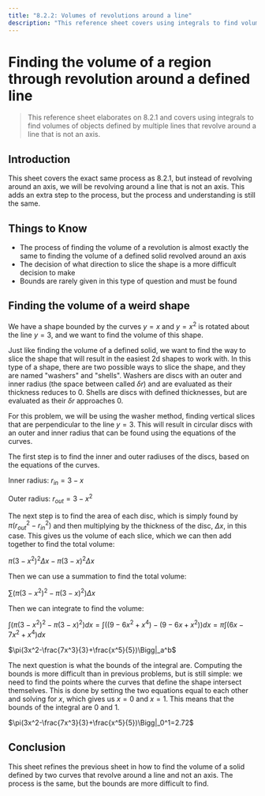 ```yaml
---
title: "8.2.2: Volumes of revolutions around a line"
description: "This reference sheet covers using integrals to find volumes of objects defined by multiple lines that revolve around an axis or a line."
---
```


# Finding the volume of a region through revolution around a defined line

> This reference sheet elaborates on 8.2.1 and covers using integrals to find volumes of objects defined by multiple lines that revolve around a line that is not an axis.

## Introduction

This sheet covers the exact same process as 8.2.1, but instead of revolving around an axis, we will be revolving around a line that is not an axis. This adds an extra step to the process, but the process and understanding is still the same.

## Things to Know

- The process of finding the volume of a revolution is almost exactly the same to finding the volume of a defined solid revolved around an axis
- The decision of what direction to slice the shape is a more difficult decision to make
- Bounds are rarely given in this type of question and must be found

## Finding the volume of a weird shape

We have a shape bounded by the curves $y=x$ and $y=x^2$ is rotated about the line $y=3$, and we want to find the volume of this shape.

Just like finding the volume of a defined solid, we want to find the way to slice the shape that will result in the easiest 2d shapes to work with. In this type of a shape, there are two possible ways to slice the shape, and they are named "washers" and "shells". Washers are discs with an outer and inner radius (the space between called $\delta r$) and are evaluated as their thickness reduces to 0. Shells are discs with defined thicknesses, but are evaluated as their $\delta r$ approaches 0.

For this problem, we will be using the washer method, finding vertical slices that are perpendicular to the line $y=3$. This will result in circular discs with an outer and inner radius that can be found using the equations of the curves.

The first step is to find the inner and outer radiuses of the discs, based on the equations of the curves.

Inner radius: $r_{in}=3-x$

Outer radius: $r_{out}=3-x^2$

The next step is to find the area of each disc, which is simply found by $\pi(r_{out}^2-r_{in}^2)$ and then multiplying by the thickness of the disc, $\Delta x$, in this case. This gives us the volume of each slice, which we can then add together to find the total volume:

$\pi(3-x^2)^2\Delta x-\pi(3-x)^2\Delta x$

Then we can use a summation to find the total volume:

$\sum(\pi(3-x^2)^2-\pi(3-x)^2)\Delta x$

Then we can integrate to find the volume:

$\int(\pi(3-x^2)^2-\pi(3-x)^2)dx = \int((9-6x^2+x^4)-(9-6x+x^2))dx = \pi\int(6x-7x^2+x^4)dx$

$\pi(3x^2-\frac{7x^3}{3}+\frac{x^5}{5})\Bigg|_a^b$

The next question is what the bounds of the integral are. Computing the bounds is more difficult than in previous problems, but is still simple: we need to find the points where the curves that define the shape intersect themselves. This is done by setting the two equations equal to each other and solving for $x$, which gives us $x=0$ and $x=1$. This means that the bounds of the integral are $0$ and $1$.

$\pi(3x^2-\frac{7x^3}{3}+\frac{x^5}{5})\Bigg|_0^1=2.72$

## Conclusion

This sheet refines the previous sheet in how to find the volume of a solid defined by two curves that revolve around a line and not an axis. The process is the same, but the bounds are more difficult to find.

